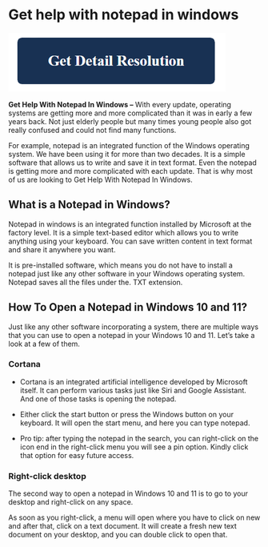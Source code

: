 # Get help with notepad in windows

[![Get help with notepad in windows](blue.png)](https://computersolve.com/get-help-with-notepad-in-windows/)


**Get Help With Notepad In Windows –** With every update, operating systems are getting more and more complicated than it was in early a few years back. Not just elderly people but many times young people also got really confused and could not find many functions.

For example, notepad is an integrated function of the Windows operating system. We have been using it for more than two decades. It is a simple software that allows us to write and save it in text format. Even the notepad is getting more and more complicated with each update. That is why most of us are looking to Get Help With Notepad In Windows.

## What is a Notepad in Windows?
Notepad in windows is an integrated function installed by Microsoft at the factory level. It is a simple text-based editor which allows you to write anything using your keyboard. You can save written content in text format and share it anywhere you want.

It is pre-installed software, which means you do not have to install a notepad just like any other software in your Windows operating system. Notepad saves all the files under the. TXT extension.

## How To Open a Notepad in Windows 10 and 11?
Just like any other software incorporating a system, there are multiple ways that you can use to open a notepad in your Windows 10 and 11. Let’s take a look at a few of them.

### Cortana

* Cortana is an integrated artificial intelligence developed by Microsoft itself. It can perform various tasks just like Siri and Google Assistant. And one of those tasks is opening the notepad.

* Either click the start button or press the Windows button on your keyboard. It will open the start menu, and here you can type notepad. 

* Pro tip: after typing the notepad in the search, you can right-click on the icon end in the right-click menu you will see a pin option. Kindly click that option for easy future access.

### Right-click desktop
The second way to open a notepad in Windows 10 and 11 is to go to your desktop and right-click on any space. 

As soon as you right-click, a menu will open where you have to click on new and after that, click on a text document. It will create a fresh new text document on your desktop, and you can double click to open that.
